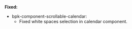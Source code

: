 **Fixed:**
  - bpk-component-scrollable-calendar:
    - Fixed white spaces selection in calendar component.